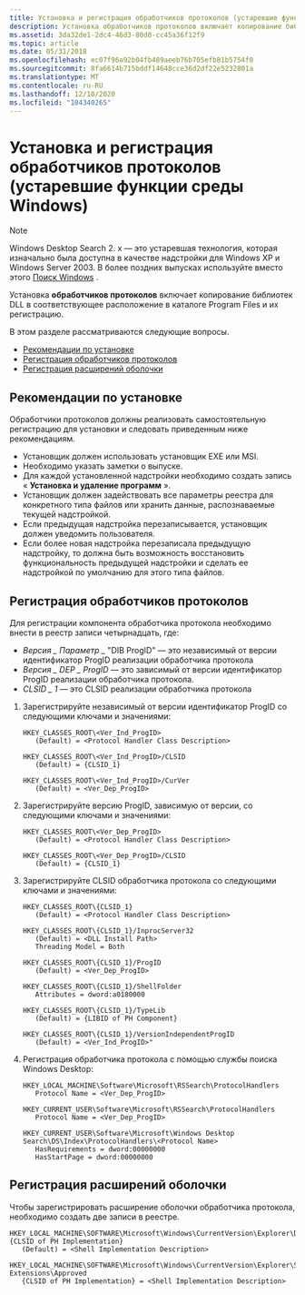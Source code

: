```yaml
---
title: Установка и регистрация обработчиков протоколов (устаревшие функции среды Windows)
description: Установка обработчиков протоколов включает копирование библиотек DLL в соответствующее расположение в каталоге Program Files и их регистрацию.
ms.assetid: 3da32de1-2dc4-46d3-80d0-cc45a36f12f9
ms.topic: article
ms.date: 05/31/2018
ms.openlocfilehash: ec07f96a92b04fb489aeeb76b705efb81b5754f0
ms.sourcegitcommit: 8fa6614b715bddf14648cce36d2df22e5232801a
ms.translationtype: MT
ms.contentlocale: ru-RU
ms.lasthandoff: 12/10/2020
ms.locfileid: "104340265"
---
```

# <a name="installing-and-registering-protocol-handlers-legacy-windows-environment-features"></a>Установка и регистрация обработчиков протоколов (устаревшие функции среды Windows)

> [!NOTE]
> Windows Desktop Search 2. x — это устаревшая технология, которая изначально была доступна в качестве надстройки для Windows XP и Windows Server 2003. В более поздних выпусках используйте вместо этого [Поиск Windows](../search/-search-3x-wds-overview.md) .

Установка **обработчиков протоколов** включает копирование библиотек DLL в соответствующее расположение в каталоге Program Files и их регистрацию.

В этом разделе рассматриваются следующие вопросы.

-   [Рекомендации по установке](#installation-guidelines)
-   [Регистрация обработчиков протоколов](#to-register-protocol-handlers)
-   [Регистрация расширений оболочки](#to-register-shell-extensions)

## <a name="installation-guidelines"></a>Рекомендации по установке

Обработчики протоколов должны реализовать самостоятельную регистрацию для установки и следовать приведенным ниже рекомендациям.

-   Установщик должен использовать установщик EXE или MSI.
-   Необходимо указать заметки о выпуске.
-   Для каждой установленной надстройки необходимо создать запись « **Установка и удаление программ** ».
-   Установщик должен задействовать все параметры реестра для конкретного типа файлов или хранить данные, распознаваемые текущей надстройкой.
-   Если предыдущая надстройка перезаписывается, установщик должен уведомить пользователя.
-   Если более новая надстройка перезаписала предыдущую надстройку, то должна быть возможность восстановить функциональность предыдущей надстройки и сделать ее надстройкой по умолчанию для этого типа файлов.

## <a name="to-register-protocol-handlers"></a>Регистрация обработчиков протоколов

Для регистрации компонента обработчика протокола необходимо внести в реестр записи четырнадцать, где:

-   *Версия \_ Параметр \_* "DIB ProgID" — это независимый от версии идентификатор ProgID реализации обработчика протокола
-   *Версия \_ DEP \_ ProgID* — это зависимый от версии идентификатор ProgID реализации обработчика протокола.
-   *CLSID \_ 1* — это CLSID реализации обработчика протокола

1.  Зарегистрируйте независимый от версии идентификатор ProgID со следующими ключами и значениями:

    ```
    HKEY_CLASSES_ROOT\<Ver_Ind_ProgID>
       (Default) = <Protocol Handler Class Description>
    ```

    ```
    HKEY_CLASSES_ROOT\<Ver_Ind_ProgID>/CLSID
       (Default) = {CLSID_1}
    ```

    ```
    HKEY_CLASSES_ROOT\<Ver_Ind_ProgID>/CurVer
       (Default) = <Ver_Dep_ProgID>
    ```

2.  Зарегистрируйте версию ProgID, зависимую от версии, со следующими ключами и значениями:

    ```
    HKEY_CLASSES_ROOT\<Ver_Dep_ProgID>
       (Default) = <Protocol Handler Class Description>
    ```

    ```
    HKEY_CLASSES_ROOT\<Ver_Dep_ProgID>/CLSID
       (Default) = {CLSID_1}
    ```

3.  Зарегистрируйте CLSID обработчика протокола со следующими ключами и значениями:

    ```
    HKEY_CLASSES_ROOT\{CLSID_1}
       (Default) = <Protocol Handler Class Description>
    ```

    ```
    HKEY_CLASSES_ROOT\{CLSID_1}/InprocServer32
       (Default) = <DLL Install Path>
       Threading Model = Both
    ```

    ```
    HKEY_CLASSES_ROOT\{CLSID_1}/ProgID
       (Default) = <Ver_Dep_ProgID>
    ```

    ```
    HKEY_CLASSES_ROOT\{CLSID_1}/ShellFolder
       Attributes = dword:a0180000
    ```

    ```
    HKEY_CLASSES_ROOT\{CLSID_1}/TypeLib
       (Default) = {LIBID of PH Component}
    ```

    ```
    HKEY_CLASSES_ROOT\{CLSID_1}/VersionIndependentProgID
       (Default) = <Ver_Ind_ProgID>"
    ```

4.  Регистрация обработчика протокола с помощью службы поиска Windows Desktop:

    ```
    HKEY_LOCAL_MACHINE\Software\Microsoft\RSSearch\ProtocolHandlers
       Protocol Name = <Ver_Dep_ProgID>
    ```

    ```
    HKEY_CURRENT_USER\Software\Microsoft\RSSearch\ProtocolHandlers
       Protocol Name = <Ver_Dep_ProgID>
    ```

    ```
    HKEY_CURRENT_USER\Software\Microsoft\Windows Desktop Search\DS\Index\ProtocolHandlers\<Protocol Name>
       HasRequirements = dword:00000000
       HasStartPage = dword:00000000
    ```

## <a name="to-register-shell-extensions"></a>Регистрация расширений оболочки

Чтобы зарегистрировать расширение оболочки обработчика протокола, необходимо создать две записи в реестре.

```
HKEY_LOCAL_MACHINE\SOFTWARE\Microsoft\Windows\CurrentVersion\Explorer\Desktop\NameSpace\{CLSID of PH Implementation}
   (Default) = <Shell Implementation Description>
```

```
HKEY_LOCAL_MACHINE\SOFTWARE\Microsoft\Windows\CurrentVersion\Explorer\Shell Extensions\Approved
   {CLSID of PH Implementation} = <Shell Implementation Description>
```

 

 




